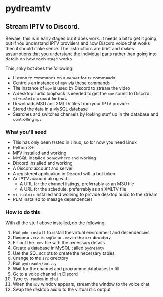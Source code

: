 # pydreamtv

## Stream IPTV to Discord.

Beware, this is in early stages but it does work. It needs a bit to get it going, but if you understand IPTV providers and how Discord voice chat works then it should make sense. The instructions are brief and makes assumptions that you understand the individual parts rather than going into details on how each stage works.

This janky bot does the following:

* Listens to commands on a server for `tv` commands
* Controls an instance of `mpv` via these commands
* The instance of `mpv` is used by Discord to stream the video
* A desktop audio loopback is needed to get the `mpv` sound to Discord. `virtualmic` is used for that.
* Downloads M3U and XMLTV files from your IPTV provider
* Stored the data in a MySQL database
* Searches and switches channels by looking stuff up in the database and controlling `mpv`

### What you'll need

* This has only been tested in Linux, so for now you need Linux
* Python 3+
* MPV installed and working
* MySQL installed somewhere and working
* Discord installed and working
* A Discord account and server
* A registered application in Discord with a bot token
* An IPTV account along with:
    * A URL for the channel listings, preferrably as an M3U file
    * A URL for the schedule, preferrably as an XMLTV file
* `virtualmic` installed and working to provide desktop audio to the stream
* PDM installed to manage dependencies

### How to do this

With all the stuff above installed, do the following:

1. Run `pdm install` to install the virtual environment and dependencies
2. Rename `.env.example` to `.env` in the `src` directory
3. Fill out the `.env` file with the necessary details
4. Create a database in MySQL called `pydreamtv`
5. Use the SQL scripts to create the necessary tables
6. Change to the `src` directory
7. Run `pydreamtv/bot.py`
8. Wait for the channel and programme databases to fill
9. Go to a voice channel in Discord
10. Type `tv random` in chat
11. When the `mpv` window appears, stream the window to the voice chat
12. Swap the desktop audio to the virtual mic output

